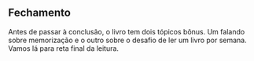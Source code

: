 ## Fechamento

Antes de passar à conclusão, o livro tem dois tópicos bônus. Um falando sobre memorização e o outro sobre o desafio de ler um livro por semana. Vamos lá para reta final da leitura.
